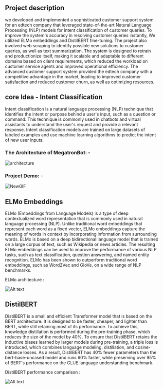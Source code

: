 ##  Project description

we developed and implemented a sophisticated customer support system for an edtech company that leveraged state-of-the-art Natural Language Processing (NLP) models for intent classification of customer queries. To improve the system's accuracy in resolving customer queries instantly, We utilized ELMo embeddings and DistilBERT fine-tuning. The project also involved web scraping to identify possible new solutions to customer queries, as well as text summarization. The system is designed to retrain and productionize itself, making it scalable and adaptable to different domains based on client requirements, which reduced the workload on customer service agents and improved operational efficiency. The advanced customer support system provided the edtech company with a competitive advantage in the market, leading to improved customer satisfaction and reduced customer churn, as well as optimizing resources.

##  core Idea - Intent Classification

Intent classification is a natural language processing (NLP) technique that identifies the intent or purpose behind a user's input, such as a question or command. This technique is commonly used in chatbots and virtual assistants to understand the user's request and provide a relevant response. Intent classification models are trained on large datasets of labeled examples and use machine learning algorithms to predict the intent of new user inputs.

### The Architecture of MegatronBot: -
![architecture](https://user-images.githubusercontent.com/108948595/219875511-28f09d6c-5546-4407-883b-78967947c597.png)

### Project Demo: -
![NewGIF](https://user-images.githubusercontent.com/108948595/219875683-76230189-7da5-4087-9d29-40e459e38a85.gif)

##  ELMo Embeddings 

ELMo (Embeddings from Language Models) is a type of deep contextualized word representation that is commonly used in natural language processing (NLP). Unlike traditional word embeddings that represent each word as a fixed vector, ELMo embeddings capture the meaning of words in context by incorporating information from surrounding words. ELMo is based on a deep bidirectional language model that is trained on a large corpus of text, such as Wikipedia or news articles. The resulting ELMo embeddings can be used to improve the performance of various NLP tasks, such as text classification, question answering, and named entity recognition. ELMo has been shown to outperform traditional word embeddings, such as Word2Vec and GloVe, on a wide range of NLP benchmarks.

ELMo architecture :

![Alt text](https://cdn.analyticsvidhya.com/wp-content/uploads/2019/03/output_YyJc8E.gif "ELMo architecture")

## DistilBERT

DistilBERT is a small and efficient Transformer model that is based on the BERT architecture. It is designed to be faster, cheaper, and lighter than BERT, while still retaining most of its performance. To achieve this, knowledge distillation is performed during the pre-training phase, which reduces the size of the model by 40%. To ensure that DistilBERT retains the inductive biases learned by larger models during pre-training, a triple loss is introduced, which combines language modeling, distillation, and cosine-distance losses. As a result, DistilBERT has 40% fewer parameters than the bert-base-uncased model and runs 60% faster, while preserving over 95% of BERT's performance on the GLUE language understanding benchmark.

DistilBERT performance comparison :

![Alt text](https://4.bp.blogspot.com/-v0xrp7eJRfM/Xr77DD85ObI/AAAAAAAADDY/KjIlWlFZExQA84VRDrMEMrB534euKAzlgCLcBGAsYHQ/s1600/NLP%2Bmodels.png "BERT variants performance comparision")

